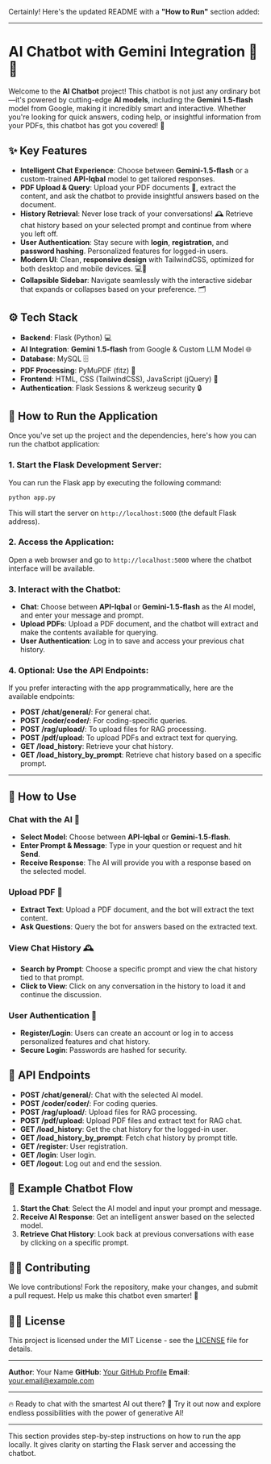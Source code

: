 Certainly! Here's the updated README with a **"How to Run"** section added:

---

# AI Chatbot with Gemini Integration 🚀🤖

Welcome to the **AI Chatbot** project! This chatbot is not just any ordinary bot—it's powered by cutting-edge **AI models**, including the **Gemini 1.5-flash** model from Google, making it incredibly smart and interactive. Whether you're looking for quick answers, coding help, or insightful information from your PDFs, this chatbot has got you covered! 🌟

## ✨ Key Features

* **Intelligent Chat Experience**: Choose between **Gemini-1.5-flash** or a custom-trained **API-Iqbal** model to get tailored responses.
* **PDF Upload & Query**: Upload your PDF documents 📑, extract the content, and ask the chatbot to provide insightful answers based on the document.
* **History Retrieval**: Never lose track of your conversations! 🕰️ Retrieve chat history based on your selected prompt and continue from where you left off.
* **User Authentication**: Stay secure with **login**, **registration**, and **password hashing**. Personalized features for logged-in users.
* **Modern UI**: Clean, **responsive design** with TailwindCSS, optimized for both desktop and mobile devices. 💻📱
* **Collapsible Sidebar**: Navigate seamlessly with the interactive sidebar that expands or collapses based on your preference. 🗂️

## ⚙️ Tech Stack

* **Backend**: Flask (Python) 💻
* **AI Integration**: **Gemini 1.5-flash** from Google & Custom LLM Model 🌐
* **Database**: MySQL 🗄️
* **PDF Processing**: PyMuPDF (fitz) 📝
* **Frontend**: HTML, CSS (TailwindCSS), JavaScript (jQuery) 🌈
* **Authentication**: Flask Sessions & werkzeug security 🔒


## 🏃 How to Run the Application

Once you've set up the project and the dependencies, here's how you can run the chatbot application:

### 1. **Start the Flask Development Server**:

You can run the Flask app by executing the following command:

```bash
python app.py
```

This will start the server on `http://localhost:5000` (the default Flask address).

### 2. **Access the Application**:

Open a web browser and go to `http://localhost:5000` where the chatbot interface will be available.

### 3. **Interact with the Chatbot**:

* **Chat**: Choose between **API-Iqbal** or **Gemini-1.5-flash** as the AI model, and enter your message and prompt.
* **Upload PDFs**: Upload a PDF document, and the chatbot will extract and make the contents available for querying.
* **User Authentication**: Log in to save and access your previous chat history.

### 4. **Optional: Use the API Endpoints**:

If you prefer interacting with the app programmatically, here are the available endpoints:

* **POST /chat/general/**: For general chat.
* **POST /coder/coder/**: For coding-specific queries.
* **POST /rag/upload/**: To upload files for RAG processing.
* **POST /pdf/upload**: To upload PDFs and extract text for querying.
* **GET /load\_history**: Retrieve your chat history.
* **GET /load\_history\_by\_prompt**: Retrieve chat history based on a specific prompt.

---

## 💬 How to Use

### Chat with the AI 🤖

* **Select Model**: Choose between **API-Iqbal** or **Gemini-1.5-flash**.
* **Enter Prompt & Message**: Type in your question or request and hit **Send**.
* **Receive Response**: The AI will provide you with a response based on the selected model.

### Upload PDF 📑

* **Extract Text**: Upload a PDF document, and the bot will extract the text content.
* **Ask Questions**: Query the bot for answers based on the extracted text.

### View Chat History 🕰️

* **Search by Prompt**: Choose a specific prompt and view the chat history tied to that prompt.
* **Click to View**: Click on any conversation in the history to load it and continue the discussion.

### User Authentication 🔐

* **Register/Login**: Users can create an account or log in to access personalized features and chat history.
* **Secure Login**: Passwords are hashed for security.

## 🚀 API Endpoints

* **POST /chat/general/**: Chat with the selected AI model.
* **POST /coder/coder/**: For coding queries.
* **POST /rag/upload/**: Upload files for RAG processing.
* **POST /pdf/upload**: Upload PDF files and extract text for RAG chat.
* **GET /load\_history**: Get the chat history for the logged-in user.
* **GET /load\_history\_by\_prompt**: Fetch chat history by prompt title.
* **GET /register**: User registration.
* **GET /login**: User login.
* **GET /logout**: Log out and end the session.

## 📖 Example Chatbot Flow

1. **Start the Chat**: Select the AI model and input your prompt and message.
2. **Receive AI Response**: Get an intelligent answer based on the selected model.
3. **Retrieve Chat History**: Look back at previous conversations with ease by clicking on a specific prompt.

## 👩‍💻 Contributing

We love contributions! Fork the repository, make your changes, and submit a pull request. Help us make this chatbot even smarter! 🌟

## 🧑‍🏫 License

This project is licensed under the MIT License - see the [LICENSE](LICENSE) file for details.

---

**Author**: Your Name
**GitHub**: [Your GitHub Profile](https://github.com/yourusername)
**Email**: [your.email@example.com](mailto:your.email@example.com)

---

🔥 Ready to chat with the smartest AI out there? 🚀 Try it out now and explore endless possibilities with the power of generative AI!

---

This section provides step-by-step instructions on how to run the app locally. It gives clarity on starting the Flask server and accessing the chatbot.

